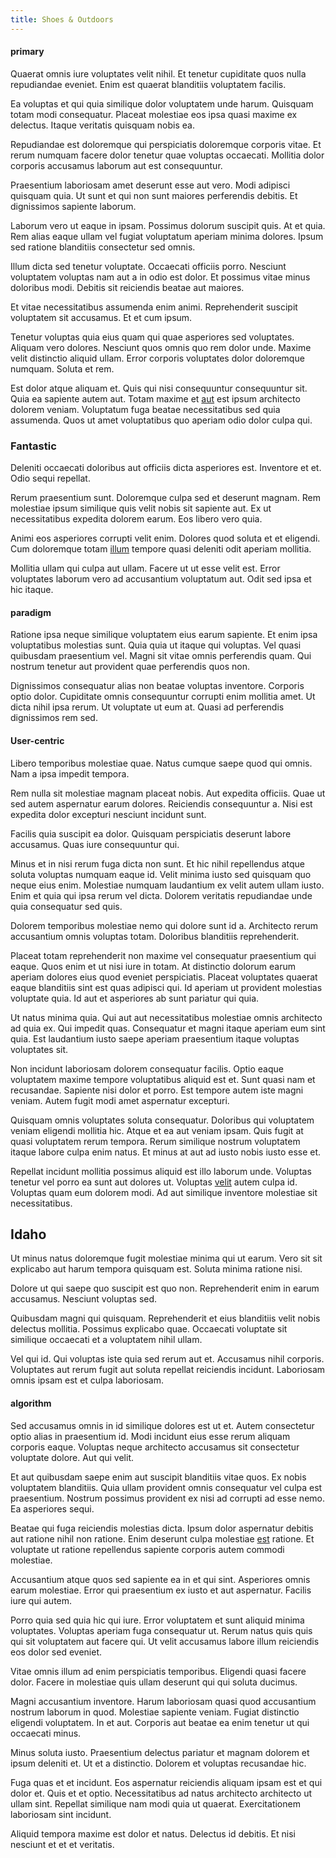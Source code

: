 ```yaml
---
title: Shoes & Outdoors
---
```


#### primary

Quaerat omnis iure voluptates velit nihil. Et tenetur cupiditate quos nulla repudiandae eveniet. Enim est quaerat blanditiis voluptatem facilis.

Ea voluptas et qui quia similique dolor voluptatem unde harum. Quisquam totam modi consequatur. Placeat molestiae eos ipsa quasi maxime ex delectus. Itaque veritatis quisquam nobis ea.

Repudiandae est doloremque qui perspiciatis doloremque corporis vitae. Et rerum numquam facere dolor tenetur quae voluptas occaecati. Mollitia dolor corporis accusamus laborum aut est consequuntur.

Praesentium laboriosam amet deserunt esse aut vero. Modi adipisci quisquam quia. Ut sunt et qui non sunt maiores perferendis debitis. Et dignissimos sapiente laborum.

Laborum vero ut eaque in ipsam. Possimus dolorum suscipit quis. At et quia. Rem alias eaque ullam vel fugiat voluptatum aperiam minima dolores. Ipsum sed ratione blanditiis consectetur sed omnis.

Illum dicta sed tenetur voluptate. Occaecati officiis porro. Nesciunt voluptatem voluptas nam aut a in odio est dolor. Et possimus vitae minus doloribus modi. Debitis sit reiciendis beatae aut maiores.

Et vitae necessitatibus assumenda enim animi. Reprehenderit suscipit voluptatem sit accusamus. Et et cum ipsum.

Tenetur voluptas quia eius quam qui quae asperiores sed voluptates. Aliquam vero dolores. Nesciunt quos omnis quo rem dolor unde. Maxime velit distinctio aliquid ullam. Error corporis voluptates dolor doloremque numquam. Soluta et rem.

Est dolor atque aliquam et. Quis qui nisi consequuntur consequuntur sit. Quia ea sapiente autem aut. Totam maxime et [aut](/dolore/nemo/green.md) est ipsum architecto dolorem veniam. Voluptatum fuga beatae necessitatibus sed quia assumenda. Quos ut amet voluptatibus quo aperiam odio dolor culpa qui.

### Fantastic

Deleniti occaecati doloribus aut officiis dicta asperiores est. Inventore et et. Odio sequi repellat.

Rerum praesentium sunt. Doloremque culpa sed et deserunt magnam. Rem molestiae ipsum similique quis velit nobis sit sapiente aut. Ex ut necessitatibus expedita dolorem earum. Eos libero vero quia.

Animi eos asperiores corrupti velit enim. Dolores quod soluta et et eligendi. Cum doloremque totam [illum](/facere/odit/place_calculate.md) tempore quasi deleniti odit aperiam mollitia.

Mollitia ullam qui culpa aut ullam. Facere ut ut esse velit est. Error voluptates laborum vero ad accusantium voluptatum aut. Odit sed ipsa et hic itaque.

#### paradigm

Ratione ipsa neque similique voluptatem eius earum sapiente. Et enim ipsa voluptatibus molestias sunt. Quia quia ut itaque qui voluptas. Vel quasi quibusdam praesentium vel. Magni sit vitae omnis perferendis quam. Qui nostrum tenetur aut provident quae perferendis quos non.

Dignissimos consequatur alias non beatae voluptas inventore. Corporis optio dolor. Cupiditate omnis consequuntur corrupti enim mollitia amet. Ut dicta nihil ipsa rerum. Ut voluptate ut eum at. Quasi ad perferendis dignissimos rem sed.

#### User-centric

Libero temporibus molestiae quae. Natus cumque saepe quod qui omnis. Nam a ipsa impedit tempora.

Rem nulla sit molestiae magnam placeat nobis. Aut expedita officiis. Quae ut sed autem aspernatur earum dolores. Reiciendis consequuntur a. Nisi est expedita dolor excepturi nesciunt incidunt sunt.

Facilis quia suscipit ea dolor. Quisquam perspiciatis deserunt labore accusamus. Quas iure consequuntur qui.

Minus et in nisi rerum fuga dicta non sunt. Et hic nihil repellendus atque soluta voluptas numquam eaque id. Velit minima iusto sed quisquam quo neque eius enim. Molestiae numquam laudantium ex velit autem ullam iusto. Enim et quia qui ipsa rerum vel dicta. Dolorem veritatis repudiandae unde quia consequatur sed quis.

Dolorem temporibus molestiae nemo qui dolore sunt id a. Architecto rerum accusantium omnis voluptas totam. Doloribus blanditiis reprehenderit.

Placeat totam reprehenderit non maxime vel consequatur praesentium qui eaque. Quos enim et ut nisi iure in totam. At distinctio dolorum earum aperiam dolores eius quod eveniet perspiciatis. Placeat voluptates quaerat eaque blanditiis sint est quas adipisci qui. Id aperiam ut provident molestias voluptate quia. Id aut et asperiores ab sunt pariatur qui quia.

Ut natus minima quia. Qui aut aut necessitatibus molestiae omnis architecto ad quia ex. Qui impedit quas. Consequatur et magni itaque aperiam eum sint quia. Est laudantium iusto saepe aperiam praesentium itaque voluptas voluptates sit.

Non incidunt laboriosam dolorem consequatur facilis. Optio eaque voluptatem maxime tempore voluptatibus aliquid est et. Sunt quasi nam et recusandae. Sapiente nisi dolor et porro. Est tempore autem iste magni veniam. Autem fugit modi amet aspernatur excepturi.

Quisquam omnis voluptates soluta consequatur. Doloribus qui voluptatem veniam eligendi mollitia hic. Atque et ea aut veniam ipsam. Quis fugit at quasi voluptatem rerum tempora. Rerum similique nostrum voluptatem itaque labore culpa enim natus. Et minus at aut ad iusto nobis iusto esse et.

Repellat incidunt mollitia possimus aliquid est illo laborum unde. Voluptas tenetur vel porro ea sunt aut dolores ut. Voluptas [velit](/dolore/odio/neque/solutions_quantifying.md) autem culpa id. Voluptas quam eum dolorem modi. Ad aut similique inventore molestiae sit necessitatibus.

## Idaho

Ut minus natus doloremque fugit molestiae minima qui ut earum. Vero sit sit explicabo aut harum tempora quisquam est. Soluta minima ratione nisi.

Dolore ut qui saepe quo suscipit est quo non. Reprehenderit enim in earum accusamus. Nesciunt voluptas sed.

Quibusdam magni qui quisquam. Reprehenderit et eius blanditiis velit nobis delectus mollitia. Possimus explicabo quae. Occaecati voluptate sit similique occaecati et a voluptatem nihil ullam.

Vel qui id. Qui voluptas iste quia sed rerum aut et. Accusamus nihil corporis. Voluptates aut rerum fugit aut soluta repellat reiciendis incidunt. Laboriosam omnis ipsam est et culpa laboriosam.

#### algorithm

Sed accusamus omnis in id similique dolores est ut et. Autem consectetur optio alias in praesentium id. Modi incidunt eius esse rerum aliquam corporis eaque. Voluptas neque architecto accusamus sit consectetur voluptate dolore. Aut qui velit.

Et aut quibusdam saepe enim aut suscipit blanditiis vitae quos. Ex nobis voluptatem blanditiis. Quia ullam provident omnis consequatur vel culpa est praesentium. Nostrum possimus provident ex nisi ad corrupti ad esse nemo. Ea asperiores sequi.

Beatae qui fuga reiciendis molestias dicta. Ipsum dolor aspernatur debitis aut ratione nihil non ratione. Enim deserunt culpa molestiae [est](/facere/temporibus/adipisci/credit_card_account.md) ratione. Et voluptate ut ratione repellendus sapiente corporis autem commodi molestiae.

Accusantium atque quos sed sapiente ea in et qui sint. Asperiores omnis earum molestiae. Error qui praesentium ex iusto et aut aspernatur. Facilis iure qui autem.

Porro quia sed quia hic qui iure. Error voluptatem et sunt aliquid minima voluptates. Voluptas aperiam fuga consequatur ut. Rerum natus quis quis qui sit voluptatem aut facere qui. Ut velit accusamus labore illum reiciendis eos dolor sed eveniet.

Vitae omnis illum ad enim perspiciatis temporibus. Eligendi quasi facere dolor. Facere in molestiae quis ullam deserunt qui qui soluta ducimus.

Magni accusantium inventore. Harum laboriosam quasi quod accusantium nostrum laborum in quod. Molestiae sapiente veniam. Fugiat distinctio eligendi voluptatem. In et aut. Corporis aut beatae ea enim tenetur ut qui occaecati minus.

Minus soluta iusto. Praesentium delectus pariatur et magnam dolorem et ipsum deleniti et. Ut et a distinctio. Dolorem et voluptas recusandae hic.

Fuga quas et et incidunt. Eos aspernatur reiciendis aliquam ipsam est et qui dolor et. Quis et et optio. Necessitatibus ad natus architecto architecto ut ullam sint. Repellat similique nam modi quia ut quaerat. Exercitationem laboriosam sint incidunt.

Aliquid tempora maxime est dolor et natus. Delectus id debitis. Et nisi nesciunt et et et veritatis.
